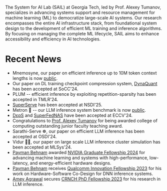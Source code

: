 ---
---

The System for AI Lab (SAIL) at Georgia Tech, led by Prof. Alexey Tumanov, specializes in advancing systems support and resource management for machine learning (ML) to democratize large-scale AI systems. Our research encompasses the entire AI infrastructure stack, from foundational system design to the development of efficient ML training and inference algorithms. By focusing on managing the complete ML lifecycle, SAIL aims to enhance accessibility and efficiency in AI technologies.

# Recent News
- Mnemosyne, our paper on efficient inference up to 10M token context lengths is now [public](https://arxiv.org/abs/2409.17264).
- Our paper on DL training checkpoint compression system, [DynaQuant](https://arxiv.org/abs/2306.11800) has been accepted at SoCC'24.
- PLUM -- efficient inference by exploiting repetition-sparsity has been accepted in TMLR'24.
- [SuperServe](https://arxiv.org/abs/2312.16733) has been accepted at NSDI'25.
- Metron 📐 -- our LLM inference system benchmark is now [public](https://x.com/agrawalamey12/status/1812203186494837226).
- [DεpS](https://arxiv.org/abs/2407.06167) and [SuperFedNAS](https://arxiv.org/abs/2301.10879) have been accepted at ECCV'24.
- Congratulations to [Prof. Alexey Tumanov](/members/alexey-tumanov) for being awarded college of computing outstanding junior faculty teaching award.
- Sarathi-Serve ☸️, our paper on efficient LLM inference has been accepted at OSDI'24.
- Vidur 👳🏽, our paper on large scale LLM inference cluster simulation has been accepted at MLSys'24.
- [Payman Behnam](/members/payman-behnam) awarded [NVIDIA Graduate Fellowship 2024](https://blogs.nvidia.com/blog/graduate-research-fellowships-for-2024/) for advancing machine learning and systems with high-performance, low-latency, and energy-efficient hardware designs.
- [Payman Behnam](/members/payman-behnam) receives [Qualcomm Innovation Fellowship 2023](https://www.qualcomm.com/research/university-relations/innovation-fellowship/winners) for his work on Hardware-Software Co-Design for DNN inference systems.
- [Amey Agrawal](/members/amey-agrawal) secures [CRNCH PhD Fellowship 2023](https://crnch.gatech.edu/phd-fellowships-awarded/) for his research in LLM inference.

